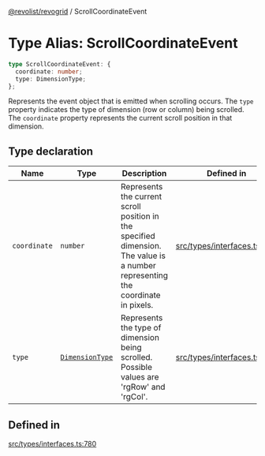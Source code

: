 [@revolist/revogrid](README.md) / ScrollCoordinateEvent

# Type Alias: ScrollCoordinateEvent

```ts
type ScrollCoordinateEvent: {
  coordinate: number;
  type: DimensionType;
};
```

Represents the event object that is emitted when scrolling occurs.
The `type` property indicates the type of dimension (row or column) being scrolled.
The `coordinate` property represents the current scroll position in that dimension.

## Type declaration

| Name | Type | Description | Defined in |
| ------ | ------ | ------ | ------ |
| `coordinate` | `number` | Represents the current scroll position in the specified dimension. The value is a number representing the coordinate in pixels. | [src/types/interfaces.ts:791](https://github.com/revolist/revogrid/blob/52c8861ed92574ba1d5817b32afec294ddb1f986/src/types/interfaces.ts#L791) |
| `type` | [`DimensionType`](TypeAlias.DimensionType.md) | Represents the type of dimension being scrolled. Possible values are 'rgRow' and 'rgCol'. | [src/types/interfaces.ts:785](https://github.com/revolist/revogrid/blob/52c8861ed92574ba1d5817b32afec294ddb1f986/src/types/interfaces.ts#L785) |

## Defined in

[src/types/interfaces.ts:780](https://github.com/revolist/revogrid/blob/52c8861ed92574ba1d5817b32afec294ddb1f986/src/types/interfaces.ts#L780)
